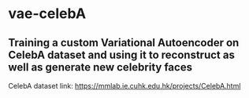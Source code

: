 # vae-celebA
## Training a custom Variational Autoencoder on CelebA dataset and using it to reconstruct as well as generate new celebrity faces
CelebA dataset link: https://mmlab.ie.cuhk.edu.hk/projects/CelebA.html
